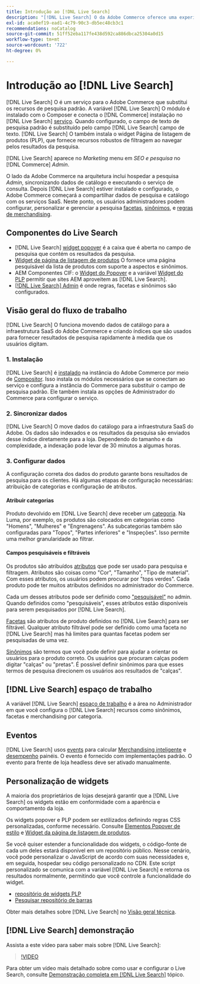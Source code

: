 ```yaml
---
title: Introdução ao [!DNL Live Search]
description: "[!DNL Live Search] O da Adobe Commerce oferece uma experiência de pesquisa rápida, relevante e intuitiva."
exl-id: aca0ef19-ead1-4c79-90c3-db5ec48cb3c1
recommendations: noCatalog
source-git-commit: 51ff52eba117fe438d592ca886dbca25304a0d15
workflow-type: tm+mt
source-wordcount: '722'
ht-degree: 0%

---
```


# Introdução ao [!DNL Live Search]

[!DNL Live Search] O é um serviço para o Adobe Commerce que substitui os recursos de pesquisa padrão. A variável [!DNL Live Search] O módulo é instalado com o Composer e conecta o [!DNL Commerce] instalação no [!DNL Live Search] [serviço](../landing/saas.md). Quando configurado, o campo de texto de pesquisa padrão é substituído pelo campo [!DNL Live Search] campo de texto. [!DNL Live Search] O também instala o widget Página de listagem de produtos (PLP), que fornece recursos robustos de filtragem ao navegar pelos resultados da pesquisa.

[!DNL Live Search] aparece no *Marketing* menu em *SEO e pesquisa* no [!DNL Commerce] *Admin*.

O lado da Adobe Commerce na arquitetura inclui hospedar a pesquisa *Admin*, sincronizando dados de catálogo e executando o serviço de consulta. Depois [!DNL Live Search] estiver instalado e configurado, o Adobe Commerce começará a compartilhar dados de pesquisa e catálogo com os serviços SaaS. Neste ponto, os usuários administradores podem configurar, personalizar e gerenciar a pesquisa [facetas](facets.md), [sinônimos](synonyms.md), e [regras de merchandising](category-merch.md).

## Componentes do Live Search

* [!DNL Live Search] [widget popover](storefront-popover.md) é a caixa que é aberta no campo de pesquisa que contém os resultados da pesquisa.
* [Widget de página de listagem de produtos](plp-styling.md) O fornece uma página pesquisável da lista de produtos com suporte a aspectos e sinônimos.
* AEM Componentes CIF: o [Widget do Popover](https://experienceleague.adobe.com/docs/experience-manager-cloud-service/content/content-and-commerce/integrations/live-search-popover.html?lang=en) e a variável [Widget do PLP](https://experienceleague.adobe.com/docs/experience-manager-cloud-service/content/content-and-commerce/integrations/live-search-plp.html) permitir que sites AEM aproveitem as [!DNL Live Search].
* [[!DNL Live Search] Admin](workspace.md) é onde regras, facetas e sinônimos são configurados.

## Visão geral do fluxo de trabalho

[!DNL Live Search] O funciona movendo dados de catálogo para a infraestrutura SaaS do Adobe Commerce e criando índices que são usados para fornecer resultados de pesquisa rapidamente à medida que os usuários digitam.

### 1. Instalação

[!DNL Live Search] é [instalado](install.md) na instância do Adobe Commerce por meio de [Compositor](https://getcomposer.org/). Isso instala os módulos necessários que se conectam ao serviço e configura a instância do Commerce para substituir o campo de pesquisa padrão. Ele também instala as opções de Administrador do Commerce para configurar o serviço.

### 2. Sincronizar dados

[!DNL Live Search] O move dados do catálogo para a infraestrutura SaaS do Adobe. Os dados são indexados e os resultados da pesquisa são enviados desse índice diretamente para a loja. Dependendo do tamanho e da complexidade, a indexação pode levar de 30 minutos a algumas horas.

### 3. Configurar dados

A configuração correta dos dados do produto garante bons resultados de pesquisa para os clientes. Há algumas etapas de configuração necessárias: atribuição de categorias e configuração de atributos.

#### Atribuir categorias

Produto devolvido em [!DNL Live Search] deve receber um [categoria](https://experienceleague.adobe.com/docs/commerce-admin/catalog/categories/categories.html). Na Luma, por exemplo, os produtos são colocados em categorias como &quot;Homens&quot;, &quot;Mulheres&quot; e &quot;Engrenagens&quot;. As subcategorias também são configuradas para &quot;Topos&quot;, &quot;Partes inferiores&quot; e &quot;Inspeções&quot;. Isso permite uma melhor granularidade ao filtrar.

#### Campos pesquisáveis e filtráveis

Os produtos são atribuídos [atributos](https://experienceleague.adobe.com/docs/commerce-admin/catalog/product-attributes/product-attributes.html) que pode ser usado para pesquisa e filtragem. Atributos são coisas como &quot;Cor&quot;, &quot;Tamanho&quot;, &quot;Tipo de material&quot;. Com esses atributos, os usuários podem procurar por &quot;tops verdes&quot;. Cada produto pode ter muitos atributos definidos no administrador do Commerce.

Cada um desses atributos pode ser definido como [&quot;pesquisável&quot;](https://experienceleague.adobe.com/docs/commerce-admin/catalog/catalog/search/search.html) no admin. Quando definidos como &quot;pesquisáveis&quot;, esses atributos estão disponíveis para serem pesquisados por [!DNL Live Search].

[Facetas](facets.md) são atributos de produto definidos no [!DNL Live Search] para ser filtrável. Qualquer atributo filtrável pode ser definido como uma faceta no [!DNL Live Search] mas há limites para quantas facetas podem ser pesquisadas de uma vez.

[Sinônimos](synonyms.md) são termos que você pode definir para ajudar a orientar os usuários para o produto correto. Os usuários que procuram calças podem digitar &quot;calças&quot; ou &quot;pretas&quot;. É possível definir sinônimos para que esses termos de pesquisa direcionem os usuários aos resultados de &quot;calças&quot;.

## [!DNL Live Search] espaço de trabalho

A variável [!DNL Live Search] [espaço de trabalho](workspace.md) é a área no Administrador em que você configura o [!DNL Live Search] recursos como sinônimos, facetas e merchandising por categoria.

## Eventos

[!DNL Live Search] usos [events](events.md) para calcular [Merchandising inteligente](category-merch.md) e [desempenho](performance.md) painéis. O evento é fornecido com implementações padrão. O evento para frente de loja headless deve ser ativado manualmente.

## Personalização de widgets

A maioria dos proprietários de lojas desejará garantir que a [!DNL Live Search] os widgets estão em conformidade com a aparência e comportamento da loja.

Os widgets popover e PLP podem ser estilizados definindo regras CSS personalizadas, conforme necessário. Consulte [Elementos Popover de estilo](storefront-popover-styling.md) e [Widget da página de listagem de produtos](plp-styling.md).

Se você quiser estender a funcionalidade dos widgets, o código-fonte de cada um deles estará disponível em um repositório público.
Nesse cenário, você pode personalizar o JavaScript de acordo com suas necessidades e, em seguida, hospedar seu código personalizado no CDN. Este script personalizado se comunica com a variável [!DNL Live Search] e retorna os resultados normalmente, permitindo que você controle a funcionalidade do widget.

* [repositório de widgets PLP](https://github.com/adobe/storefront-product-listing-page)
* [Pesquisar repositório de barras](https://github.com/adobe/storefront-search-as-you-type)

Obter mais detalhes sobre [!DNL Live Search] no [Visão geral técnica](technical-overview.md).

## [!DNL Live Search] demonstração

Assista a este vídeo para saber mais sobre [!DNL Live Search]:

>[!VIDEO](https://video.tv.adobe.com/v/3418679?quality=12&learn=on)

Para obter um vídeo mais detalhado sobre como usar e configurar o Live Search, consulte [Demonstração completa em [!DNL Live Search]](https://experienceleague.adobe.com/docs/commerce-learn/tutorials/getting-started/capabilities/live-search-full-demonstration.html) tópico.
